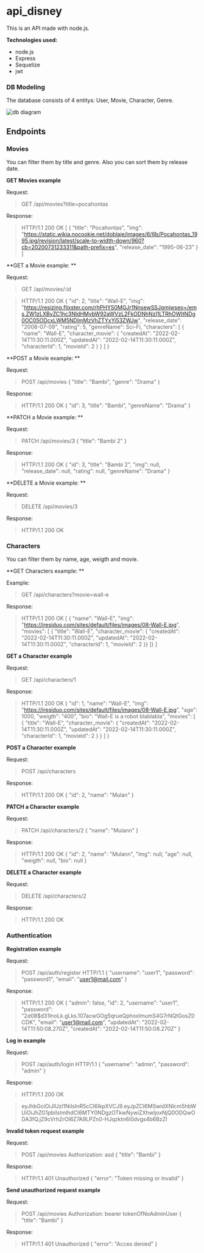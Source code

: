 # api_disney

This is an API made with node.js.

**Technologies used:**
- node.js
- Express
- Sequelize
- jwt

### DB Modeling
The database consists of 4 entitys: User, Movie, Character, Genre.

![db diagram](https://i.ibb.co/mXhPKbL/db.png "db diagram")

## Endpoints

### Movies

You can filter them by title and genre. Also you can sort them by release date.

**GET Movies example**

Request:

>GET /api/movies?title=pocahontas

Response:
> HTTP/1.1 200 OK
>[
  {
    "title": "Pocahontas",
    "img": "https://static.wikia.nocookie.net/doblaje/images/6/6b/Pocahontas_1995.jpg/revision/latest/scale-to-width-down/960?cb=20200731233311&path-prefix=es",
    "release_date": "1995-06-23"
  }
]



**GET a Movie example: **

Request: 

>GET /api/movies/:id

>HTTP/1.1 200 OK
> {
  "id": 2,
  "title": "Wall-E",
  "img": "https://resizing.flixster.com/rhPHYS0MGJr1NnsewSSJqmjwseo=/ems.ZW1zLXByZC1hc3NldHMvbW92aWVzL2FkODNhNzI1LTRhOWItNDg0OC05ODcxLWM5NDlmMzVhZTYxYi53ZWJw",
  "release_date": "2008-07-09",
  "rating": 5,
  "genreName": Sci-Fi,
  "characters": [ {
      "name": "Wall-E",
      "character_movie": {
        "createdAt": "2022-02-14T11:30:11.000Z",
        "updatedAt": "2022-02-14T11:30:11.000Z",
        "characterId": 1,
        "movieId": 2 } }
  ]
}

**POST a Movie example: **

Request: 

>POST /api/movies
{
    "title": "Bambi",
    "genre": "Drama"
}

Response:
> HTTP/1.1 200 OK
>{
  "id": 3,
  "title": "Bambi",
  "genreName": "Drama"
}

**PATCH a Movie example: **

Request: 

>PATCH /api/movies/3
{
    "title": "Bambi 2"
}

Response:
> HTTP/1.1 200 OK
>{
  "id": 3,
  "title": "Bambi 2",
  "img": null,
  "release_date": null,
  "rating": null,
  "genreName": "Drama"
}

**DELETE a Movie example: **

Request: 

>DELETE /api/movies/3

Response:

> HTTP/1.1 200 OK


### Characters

You can filter them by name, age, weigth and movie.

**GET Characters example: **

Example: 

> GET /api/characters?movie=wall-e 

Response:
>HTTP/1.1 200 OK
[
  {
    "name": "Wall-E",
    "img": "https://iresiduo.com/sites/default/files/images/08-Wall-E.jpg",
    "movies": [
      {
        "title": "Wall-E",
        "character_movie": {
          "createdAt": "2022-02-14T11:30:11.000Z",
          "updatedAt": "2022-02-14T11:30:11.000Z",
          "characterId": 1,
          "movieId": 2
        }}
	]}
]


**GET a Character example**

Request:
>GET /api/characters/1

Response:
>HTTP/1.1 200 OK
{
  "id": 1,
  "name": "Wall-E",
  "img": "https://iresiduo.com/sites/default/files/images/08-Wall-E.jpg",
  "age": 1000,
  "weigth": "400",
  "bio": "Wall-E is a robot blablabla",
  "movies": [
    {
      "title": "Wall-E",
      "character_movie": {
        "createdAt": "2022-02-14T11:30:11.000Z",
        "updatedAt": "2022-02-14T11:30:11.000Z",
        "characterId": 1,
        "movieId": 2
      } } ]
}

**POST a Character example**

Request:
>POST /api/characters

Response:

>HTTP/1.1 200 OK
{
  "id": 2,
  "name": "Mulan"
}

**PATCH a Character example**

Request:

>PATCH /api/characters/2 
{
    "name": "Mulann"
}

Response:

> HTTP/1.1 200 OK
{
  "id": 2,
  "name": "Mulann",
  "img": null,
  "age": null,
  "weigth": null,
  "bio": null
}

**DELETE a Character example**

Request:

>DELETE /api/characters/2 

Response:

> HTTP/1.1 200 OK

### Authentication

**Registration example**

Request:
> POST /api/auth/register HTTP/1.1
    {
        "username": "user1",
        "password": "password1",
        "email": "user1@mail.com"
    }

Response:

>HTTP/1.1 200 OK
> {
  "admin": false,
  "id": 2,
  "username": "user1",
  "password": "$2a$08$d31InoLk.gLks.107acwGOg5qrueQphoxlmumS4G7rNQtGosZ0CDK",
  "email": "user1@mail.com",
  "updatedAt": "2022-02-14T11:50:08.270Z",
  "createdAt": "2022-02-14T11:50:08.270Z"
}

**Log in example**

 Request:
>POST /api/auth/login HTTP/1.1
{
    "username": "admin",
    "password": "admin"
}

Response:
> HTTP/1.1 200 OK

> eyJhbGciOiJIUzI1NiIsInR5cCI6IkpXVCJ9.eyJpZCI6MSwidXNlcm5hbWUiOiJhZG1pbiIsImlhdCI6MTY0NDgzOTkwNywiZXhwIjoxNjQ0ODQwODA3fQ.jZ9cVrh2rOI6Z7A9LPZn0-HJqzktn6i0dvgs4b6BzZI

**Invalid token request example**

Request:

>POST /api/movies
Authorization: asd
{
    "title": "Bambi"
}

Response:
>HTTP/1.1 401 Unauthorized
{
  "error": "Token missing or invalid"
}

**Send unauthorized request example**

Request:

>POST /api/movies
Authorization: bearer tokenOfNoAdminUser
{
    "title": "Bambi"
}

Response:

>HTTP/1.1 401 Unauthorized
{
  "error": "Acces denied"
}